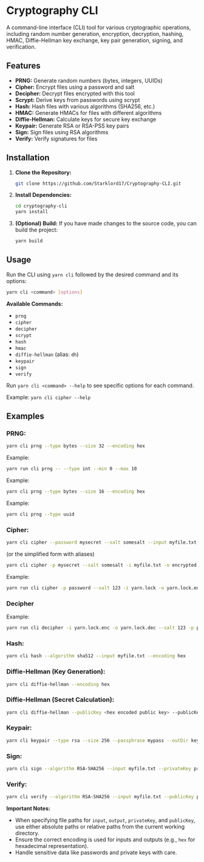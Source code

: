 # Cryptography CLI

A command-line interface (CLI) tool for various cryptographic operations, including random number generation, encryption, decryption, hashing, HMAC, Diffie-Hellman key exchange, key pair generation, signing, and verification.

## Features

* **PRNG:** Generate random numbers (bytes, integers, UUIDs)
* **Cipher:** Encrypt files using a password and salt
* **Decipher:** Decrypt files encrypted with this tool
* **Scrypt:** Derive keys from passwords using scrypt
* **Hash:** Hash files with various algorithms (SHA256, etc.)
* **HMAC:** Generate HMACs for files with different algorithms
* **Diffie-Hellman:** Calculate keys for secure key exchange
* **Keypair:** Generate RSA or RSA-PSS key pairs
* **Sign:** Sign files using RSA algorithms
* **Verify:** Verify signatures for files

## Installation

1. **Clone the Repository:**
   ```bash
   git clone https://github.com/Starklord17/Cryptography-CLI.git
   ```

2. **Install Dependencies:**
   ```bash
   cd cryptography-cli
   yarn install  
   ```

3. **(Optional) Build:** 
   If you have made changes to the source code, you can build the project:
   ```bash
   yarn build
   ```

## Usage

Run the CLI using `yarn cli` followed by the desired command and its options:

```bash
yarn cli <command> [options]
```

**Available Commands:**

* `prng`
* `cipher`
* `decipher`
* `scrypt`
* `hash`
* `hmac`
* `diffie-hellman` (alias: `dh`)
* `keypair`
* `sign`
* `verify`

Run `yarn cli <command> --help` to see specific options for each command. 

Example: `yarn cli cipher --help`

## Examples

### **PRNG:**
```bash
yarn cli prng --type bytes --size 32 --encoding hex
```

Example:
```bash
yarn run cli prng -- --type int --min 0 --max 10
```

Example:
```bash
yarn cli prng --type bytes --size 16 --encoding hex
```

Example:
```bash
yarn cli prng --type uuid
```


### **Cipher:**
```bash
yarn cli cipher --password mysecret --salt somesalt --input myfile.txt --output encrypted.bin
```
(or the simplified form with aliases)
```bash
yarn cli cipher -p mysecret --salt somesalt -i myfile.txt -o encrypted.bin
```
Example:
```bash
yarn run cli cipher -p password --salt 123 -i yarn.lock -o yarn.lock.enc
```

### **Decipher**
Example:
```bash
yarn run cli decipher -i yarn.lock.enc -o yarn.lock.dec --salt 123 -p password
```

### **Hash:**
```bash
yarn cli hash --algorithm sha512 --input myfile.txt --encoding hex
```

### **Diffie-Hellman (Key Generation):**
```bash
yarn cli diffie-hellman --encoding hex
```

### **Diffie-Hellman (Secret Calculation):**
```bash
yarn cli diffie-hellman --publicKey <hex encoded public key> --publicKeyEncoding hex --privateKey <hex encoded private key> --privateKeyEncoding hex --prime <hex encoded prime> --primeEncoding hex --generator <hex encoded generator> --generatorEncoding hex 
```

### **Keypair:**
```bash
yarn cli keypair --type rsa --size 256 --passphrase mypass --outDir keys
```

### **Sign:**
```bash
yarn cli sign --algorithm RSA-SHA256 --input myfile.txt --privateKey private.pem --encoding hex --passphrase mypass
```

### **Verify:**
```bash
yarn cli verify --algorithm RSA-SHA256 --input myfile.txt --publicKey public.pem --signature <signature> --signatureEncoding hex
```


**Important Notes:**

* When specifying file paths for `input`, `output`, `privateKey`, and `publicKey`, use either absolute paths or relative paths from the current working directory.
* Ensure the correct encoding is used for inputs and outputs (e.g., `hex` for hexadecimal representation).
* Handle sensitive data like passwords and private keys with care.
